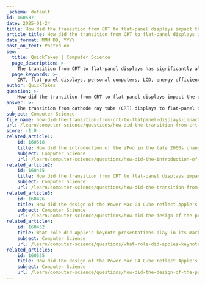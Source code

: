 ```yaml
---
_schema: default
id: 160537
date: 2025-01-24
title: How did the transition from CRT to flat-panel displays impact the evolution of personal computers?
article_title: How did the transition from CRT to flat-panel displays impact the evolution of personal computers?
date_format: MMM DD, YYYY
post_on_text: Posted on
seo:
  title: QuickTakes | Computer Science
  page_description: >-
    The transition from CRT to flat-panel displays has significantly altered the characteristics of personal computers, enhancing user experience, reducing energy consumption, and inspiring technological innovations.
  page_keywords: >-
    CRT, flat-panel displays, personal computers, LCD, energy efficiency, image quality, reduced eye strain, aesthetic appeal, technological advancements, market dynamics
author: QuickTakes
question: >-
    How did the transition from CRT to flat-panel displays impact the evolution of personal computers?
answer: >-
    The transition from cathode ray tube (CRT) displays to flat-panel displays (FPD), particularly liquid crystal displays (LCD), significantly impacted the evolution of personal computers in several ways:\n\n1. **Space Efficiency**: CRT monitors are bulky and require substantial desk space due to their deep design. In contrast, flat-panel displays are much thinner and lighter, allowing for more efficient use of physical space. This change enabled users to have more room for other peripherals and documents on their desks, leading to a more organized workspace.\n\n2. **Energy Consumption**: Flat-panel displays consume significantly less power compared to CRTs, often between 30% to 50% less. This reduction in energy consumption not only lowers operating costs for users but also contributes to environmental sustainability by reducing overall energy demand.\n\n3. **Image Quality and Resolution**: LCDs offer higher resolutions and better image quality than traditional CRTs. They provide vibrant colors, sharper images, and improved grayscale performance, enhancing the visual experience for users. This improvement in display technology has been crucial for applications requiring high fidelity, such as graphic design, video editing, and gaming.\n\n4. **Reduced Eye Strain**: Flat-panel displays are designed to reduce glare and flicker, which can lead to less eye strain during prolonged use. This is particularly important as personal computers became more integrated into daily life, with users spending extended hours in front of screens.\n\n5. **Aesthetic Appeal**: The sleek design of flat-panel displays aligns with modern aesthetics, making them more visually appealing in home and office environments. This shift has influenced consumer preferences and contributed to the overall design philosophy of personal computing devices.\n\n6. **Technological Advancements**: The transition to flat-panel displays has spurred further innovations in display technology, including advancements in LED backlighting, touch screens, and higher refresh rates. These developments have expanded the functionality and versatility of personal computers.\n\n7. **Market Dynamics**: As flat-panel displays became more prevalent, the market for CRTs declined sharply. By the early 2000s, LCDs began to dominate sales, leading to a significant shift in manufacturing focus and investment in display technologies.\n\nIn summary, the transition from CRT to flat-panel displays has not only transformed the physical characteristics of personal computers but has also enhanced user experience, driven energy efficiency, and fostered ongoing technological innovation. This evolution has played a crucial role in shaping the modern computing landscape.
subject: Computer Science
file_name: how-did-the-transition-from-crt-to-flatpanel-displays-impact-the-evolution-of-personal-computers.md
url: /learn/computer-science/questions/how-did-the-transition-from-crt-to-flatpanel-displays-impact-the-evolution-of-personal-computers
score: -1.0
related_article1:
    id: 160518
    title: How did the introduction of the iPod in the late 2000s change Apple's market presence?
    subject: Computer Science
    url: /learn/computer-science/questions/how-did-the-introduction-of-the-ipod-in-the-late-2000s-change-apples-market-presence
related_article2:
    id: 160435
    title: How did the transition from CRT to flat-panel displays impact the evolution of personal computers?
    subject: Computer Science
    url: /learn/computer-science/questions/how-did-the-transition-from-crt-to-flatpanel-displays-impact-the-evolution-of-personal-computers
related_article3:
    id: 160426
    title: How did the design of the Power Mac G4 Cube reflect Apple's hardware innovation strategy?
    subject: Computer Science
    url: /learn/computer-science/questions/how-did-the-design-of-the-power-mac-g4-cube-reflect-apples-hardware-innovation-strategy
related_article4:
    id: 160432
    title: What role did Apple's keynote presentations play in its marketing strategy?
    subject: Computer Science
    url: /learn/computer-science/questions/what-role-did-apples-keynote-presentations-play-in-its-marketing-strategy
related_article5:
    id: 160525
    title: How did the design of the Power Mac G4 Cube reflect Apple's hardware innovation strategy?
    subject: Computer Science
    url: /learn/computer-science/questions/how-did-the-design-of-the-power-mac-g4-cube-reflect-apples-hardware-innovation-strategy
---
```


&nbsp;